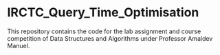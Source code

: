 # IRCTC_Query_Time_Optimisation
This repository contains the code for the lab assignment and course competition of Data Structures and Algorithms  under Professor Amaldev Manuel.
